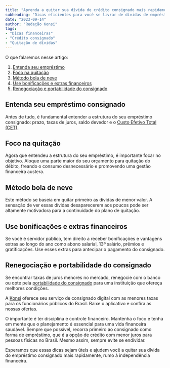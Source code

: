 ```yaml
---
title: "Aprenda a quitar sua dívida de crédito consignado mais rapidamente"
subheading: "Dicas eficientes para você se livrar de dívidas de empréstimo consignado mais cedo"
date: "2023-09-14"
author: "Redação Konsi"
tags:
- "Dicas financeiras"
- "Crédito consignado"
- "Quitação de dívidas"
---
```


O que falaremos nesse artigo:

1. [Entenda seu empréstimo](#section1)
2. [Foco na quitação](#section2)
3. [Método bola de neve](#section3)
4. [Use bonificações e extras financeiros](#section4)
5. [Renegociação e portabilidade do consignado](#section5)

## Entenda seu empréstimo consignado<a id='section1'></a>

Antes de tudo, é fundamental entender a estrutura do seu empréstimo consignado: prazo, taxas de juros, saldo devedor e o [Custo Efetivo Total (CET)](https://konsi.com.br/postagens/aprenda-a-avaliar-o-custo-efetivo-total-cet-de-um-emprstimo-consignado). 

## Foco na quitação<a id='section2'></a>

Agora que entendeu a estrutura do seu empréstimo, é importante focar no objetivo. Aloque uma parte maior do seu orçamento para quitação do débito, freando o consumo desnecessário e promovendo uma gestão financeira austera.

## Método bola de neve<a id='section3'></a>

Este método se baseia em quitar primeiro as dívidas de menor valor. A sensação de ver essas dívidas desaparecerem aos poucos pode ser altamente motivadora para a continuidade do plano de quitação. 

## Use bonificações e extras financeiros<a id='section4'></a>

Se você é servidor público, tem direito a receber bonificações e vantagens extras ao longo do ano como abono salarial, 13º salário, prêmios e gratificações. Use esses extras para antecipar o pagamento do consignado.

## Renegociação e portabilidade do consignado<a id='section5'></a>

Se encontrar taxas de juros menores no mercado, renegocie com o banco ou opte pela [portabilidade do consignado](https://konsi.com.br/postagens/como-fazer-a-portabilidade-de-crdito-consignado-passo-a-passo) para uma instituição que ofereça melhores condições. 

A [Konsi](https://konsi.com.br/) oferece seu serviço de consignado digital com as menores taxas para os funcionários públicos do Brasil. Baixe o aplicativo e confira as nossas ofertas.

O importante é ter disciplina e controle financeiro. Mantenha o foco e tenha em mente que o planejamento é essencial para uma vida financeira saudável. Sempre que possível, recorra primeiro ao consignado como forma de empréstimo, que é a opção de crédito com menor juros para pessoas físicas no Brasil. Mesmo assim, sempre evite se endividar. 

Esperamos que essas dicas sejam úteis e ajudem você a quitar sua dívida do empréstimo consignado mais rapidamente, rumo à independência financeira.